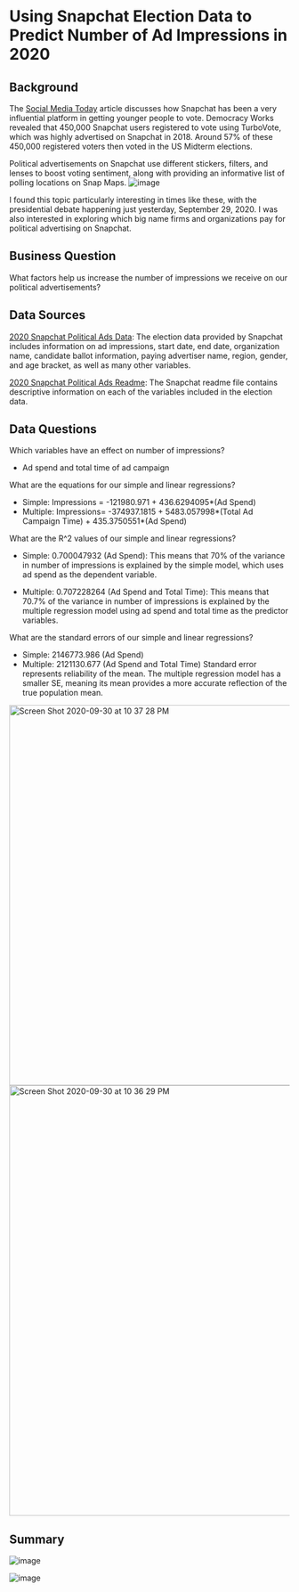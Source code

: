 # Using Snapchat Election Data to Predict Number of Ad Impressions in 2020
## Background
The [Social Media Today](https://www.socialmediatoday.com/news/data-shows-snapchat-is-highly-influential-in-getting-younger-people-to-vote/578020/) article discusses how Snapchat has been a very influential platform in getting younger people to vote. Democracy Works revealed that 450,000 Snapchat users registered to vote using TurboVote, which was highly advertised on Snapchat in 2018. Around 57% of these 450,000 registered voters then voted in the US Midterm elections.

Political advertisements on Snapchat use different stickers, filters, and lenses to boost voting sentiment, along with providing an informative list of polling locations on Snap Maps. 
![image](https://user-images.githubusercontent.com/70858878/94759057-e186ef00-036c-11eb-9258-0bb6158e0b4f.png)

I found this topic particularly interesting in times like these, with the presidential debate happening just yesterday, September 29, 2020. I was also interested in exploring which big name firms and organizations pay for political advertising on Snapchat. 

## Business Question
What factors help us increase the number of impressions we receive on our political advertisements? 

## Data Sources
[2020 Snapchat Political Ads Data](https://github.com/vickidecastro/using-snapchat-election-data-to-predict-ad-impressions/blob/master/PoliticalAds.csv): The election data provided by Snapchat includes information on ad impressions, start date, end date, organization name, candidate ballot information, paying advertiser name, region, gender, and age bracket, as well as many other variables. 

[2020 Snapchat Political Ads Readme](https://github.com/vickidecastro/using-snapchat-election-data-to-predict-ad-impressions/blob/master/snapchat%20readme.xlsx): The Snapchat readme file contains descriptive information on each of the variables included in the election data. 

## Data Questions
Which variables have an effect on number of impressions? 
- Ad spend and total time of ad campaign

What are the equations for our simple and linear regressions? 
- Simple: Impressions = -121980.971 + 436.6294095*(Ad Spend)
- Multiple: Impressions= -374937.1815 + 5483.057998*(Total Ad Campaign Time) + 435.3750551*(Ad Spend)

What are the R^2 values of our simple and linear regressions? 
- Simple: 0.700047932 (Ad Spend): This means that 70% of the variance in number of impressions is explained by the simple model, which uses ad spend as the dependent variable. 

- Multiple: 0.707228264 (Ad Spend and Total Time): This means that 70.7% of the variance in number of impressions is explained by the multiple regression model using ad spend and total time as the predictor variables. 

What are the standard errors of our simple and linear regressions? 
- Simple: 2146773.986 (Ad Spend)
- Multiple: 2121130.677 (Ad Spend and Total Time)
Standard error represents reliability of the mean. The multiple regression model has a smaller SE, meaning its mean provides a more accurate reflection of the true population mean. 
<img width="683" alt="Screen Shot 2020-09-30 at 10 37 28 PM" src="https://user-images.githubusercontent.com/70858878/94759301-8a354e80-036d-11eb-932e-2a7904f9fd20.png">

<img width="773" alt="Screen Shot 2020-09-30 at 10 36 29 PM" src="https://user-images.githubusercontent.com/70858878/94759270-696cf900-036d-11eb-9a8c-84be99b74043.png">

## Summary
![image](https://user-images.githubusercontent.com/70858878/94759000-bdc3a900-036c-11eb-8cf7-d18ea5531277.png)




![image](https://user-images.githubusercontent.com/70858878/94759446-eac48b80-036d-11eb-89d7-159d34aa1998.png)
